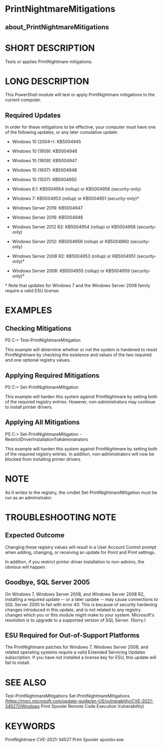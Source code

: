 # PrintNightmareMitigations
## about_PrintNightmareMitigations

# SHORT DESCRIPTION
Tests or applies PrintNightmare mitigations.

# LONG DESCRIPTION

This PowerShell module will test or apply PrintNightmare mitigations to the
current computer.

## Required Updates
In order for these mitigations to be effective, your computer must have one
of the following updates, or any later cumulative update:

- Windows 10 (2004+):      KB5004945
- Windows 10 (1909):       KB5004946
- Windows 10 (1809):       KB5004947
- Windows 10 (1607):       KB5004948
- Windows 10 (1507):       KB5004950
- Windows 8.1:             KB5004954 (rollup) or KB5004958 (security-only)
- Windows 7:               KB5004953 (rollup) or KB5004951 (security-only)*

- Windows Server 2019:     KB5004947
- Windows Server 2016:     KB5004948
- Windows Server 2012 R2:  KB5004954 (rollup) or KB5004958 (security-only)
- Windows Server 2012:     KB5004956 (rollup) or KB5004960 (security-only)
- Windows Server 2008 R2:  KB5004953 (rollup) or KB5004951 (security-only)*
- Windows Server 2008:     KB5004955 (rollup) or KB5004959 (security-only)*

\* Note that updates for Windows 7 and the Windows Server 2008 family require
a valid ESU license.

# EXAMPLES
## Checking Mitigations
PS C:\> Test-PrintNightmareMitigation

This example will determine whether or not the system is hardened to resist
PrintNightmare by checking the existence and values of the two required and
one optional registry values.

## Applying Required Mitigations
PS C:\> Set-PrintNightmareMitigation

This example will harden this system against PrintNightmare by setting both
of the required registry entries.  However, non-administrators may continue
to install printer drivers.

## Applying All Mitigations
PS C:\> Set-PrintNightmareMitigation -RestrictDriverInstallationToAdministrators

This example will harden this system against PrintNightmare by setting both
of the required registry entries.  In addition, non-administrators will now
be blocked from installing printer drivers.

# NOTE
As it writes to the registry, the cmdlet Set-PrintNightmareMitigation must
be run as an administrator.

# TROUBLESHOOTING NOTE
## Expected Outcome
Changing these registry values will result in a User Account Control prompt
when adding, changing, or receiving an update for Point and Print settings.

In addition, if you restrict printer driver installation to non-admins, the
obvious will happen.

## Goodbye, SQL Server 2005
On Windows 7, Windows Server 2008, and Windows Server 2008 R2, installing a
required update -- or a later update -- may cause connections to SQL Server
2005 to fail with error 40.   This is because of security hardening changes
introduced in this update, and is not related to any registry changes which
you or this module might make to your system.  Microsoft's resolution is to
upgrade to a supported version of SQL Server.  (Sorry.)
 
## ESU Required for Out-of-Support Platforms
The PrintNightmare patches for Windows 7, Windows Server 2008, and related
operating systems require a valid Extended Servicing Updates subscription.
If you have not installed a license key for ESU, this update will fail to
install.

# SEE ALSO
Test-PrintNightmareMitigations
Set-PrintNightmareMitigations
[https://msrc.microsoft.com/update-guide/en-US/vulnerability/CVE-2021-34527](Windows Print Spooler Remote Code Execution Vulnerability)

# KEYWORDS
PrintNightmare
CVE-2021-34527
Print Spooler
spoolsv.exe
